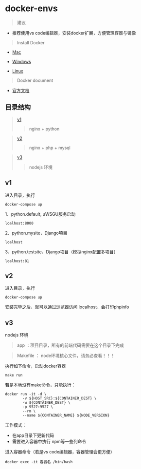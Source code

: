 # docker-envs

> 建议

- 推荐使用vs code编辑器，安装docker扩展，方便管理容器与镜像


> Install Docker

- [Mac](https://hub.docker.com/editions/community/docker-ce-desktop-mac)

- [Windows](https://hub.docker.com/editions/community/docker-ce-desktop-windows)

- [Linux](https://docs.docker.com/install/linux/docker-ce/centos/)

> Docker document

- [官方文档](https://docs.docker.com/install/linux/docker-ce/centos/)


## 目录结构

> [v1](#v1)
>> nginx + python

> [v2](#v2)
>> nginx + php + mysql

> [v3](#v3)
>> nodejs 环境


## <span id='v1'>v1</span>

进入目录，执行
```
docker-compose up
````
1、python.default, uWSGU服务启动
```
loalhost:8000
````
2、python.mysite，Django项目
```
loalhost
````
3、python.testsite，Django项目（模拟nginx配置多项目）
```
loalhost:81
````

## <span id='v2'>v2<span>

进入目录，执行
```
docker-compose up
````
安装完毕之后，就可以通过浏览器访问 localhost，会打印phpinfo


## <span id='v3'>v3</span>
nodejs 环境

> app ：项目目录，所有的前端代码需要在这个目录下完成

> Makefile ： node环境核心文件，请务必查看！！！

执行如下命令，启动docker容器
```
make run
```
若是本地没有make命令，只能执行：
```
docker run -it -d \
		-v ${HOST_SRC}:${CONTAINER_DEST} \
		-w ${CONTAINER_DEST} \
		-p 9527:9527 \
		--rm \
		--name ${CONTAINER_NAME} ${NODE_VERSION}
```

工作模式：
- 在app目录下更新代码
- 需要进入容器中执行 npm等一些列命令

进入容器命令（若是vs code编辑器，容器管理会更方便）
```
docker exec -it 容器名 /bin/bash
```